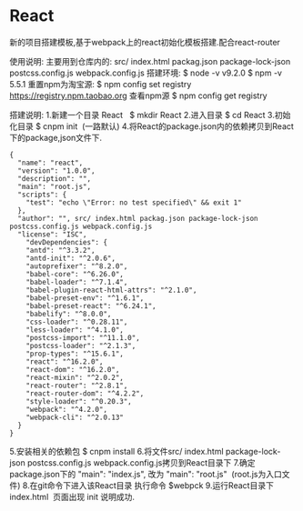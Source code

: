 # React
新的项目搭建模板,基于webpack上的react初始化模板搭建.配合react-router

使用说明:
主要用到仓库内的: src/ index.html packag.json package-lock-json postcss.config.js webpack.config.js
搭建环境: 
$ node -v  v9.2.0
$ npm -v   5.5.1
重置npm为淘宝源: $ npm config set registry https://registry.npm.taobao.org 
查看npm源 $ npm config get registry


搭建说明:
1.新建一个目录 React   $ mkdir React
2.进入目录 $ cd React 
3.初始化目录 $ cnpm init  (一路默认)
4.将React的package.json内的依赖拷贝到React下的package,json文件下.
```
{
  "name": "react",
  "version": "1.0.0",
  "description": "",
  "main": "root.js",
  "scripts": {
    "test": "echo \"Error: no test specified\" && exit 1"
  },
  "author": "", src/ index.html packag.json package-lock-json postcss.config.js webpack.config.js
  "license": "ISC",
    "devDependencies": {
    "antd": "^3.3.2",
    "antd-init": "^2.0.6",
    "autoprefixer": "^8.2.0",
    "babel-core": "^6.26.0",
    "babel-loader": "^7.1.4",
    "babel-plugin-react-html-attrs": "^2.1.0",
    "babel-preset-env": "^1.6.1",
    "babel-preset-react": "^6.24.1",
    "babelify": "^8.0.0",
    "css-loader": "^0.28.11",
    "less-loader": "^4.1.0",
    "postcss-import": "^11.1.0",
    "postcss-loader": "^2.1.3",
    "prop-types": "^15.6.1",
    "react": "^16.2.0",
    "react-dom": "^16.2.0",
    "react-mixin": "^2.0.2",
    "react-router": "^2.8.1",
    "react-router-dom": "^4.2.2",
    "style-loader": "^0.20.3",
    "webpack": "^4.2.0",
    "webpack-cli": "^2.0.13"
  }
}
```
5.安装相关的依赖包 $ cnpm install
6.将文件src/ index.html package-lock-json postcss.config.js webpack.config.js拷贝到React目录下
7.确定package.json下的 "main": "index.js", 改为 "main": "root.js"  (root.js为入口文件)
8.在git命令下进入该React目录 执行命令 $webpck
9.运行React目录下index.html  页面出现 init 说明成功.
